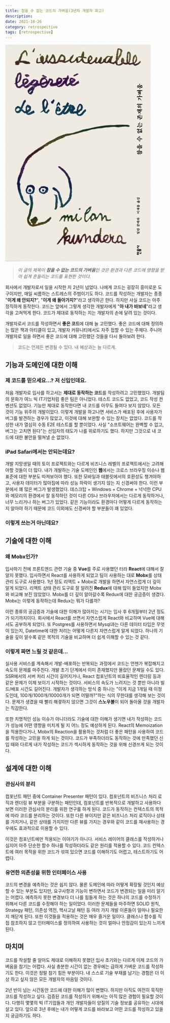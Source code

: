 ```yaml
---
title: 참을 수 없는 코드의 가벼움(3년차 개발자 회고)
description:
date: 2021-10-26
category: retrospective
tags: [retrospective]
---
```


![book-cover](./img/book-cover.jpg "참을 수 없는 존재의 가벼움, 밀란 쿤데라")

<!-- 
- 기능 개발 / 도메인 이해
  - 기능은 어떻게든 개발할 수 있더라
  - 사용자가 원하는 기능은 늘 퍼블릭하지는 않다
- 기술에 대한 깊이 있는 이해
  - 왜 mobx?
  - 왜 postgres?
  - 성능 이슈는 개선하기
- 유연한 컴포넌트 설계
  - 두 번 일하지 않는 설계
  - 모든 변경을 예측할 순 없다
-->

> _이 글의 제목이 **참을 수 없는 코드의 가벼움**인 것은 환경과 다른 코드에 영향을 받아 쉽게 흔들리는 코드를 표현한 것이다._

회사에서 개발자로서 일을 시작한 지 2년이 넘었다. 나에게 코드는 굉장히 흥미로운 도구이지만, 매일 씨름하는 스트레스의 주범이기도 하다. 코드를 작성하는 개발자는 종종 "**이게 왜 안되지?**", "**이게 왜 돌아가지?**"라고 생각하곤 한다. 하지만 사실 코드는 아주 정직하게 동작한다. 코드는 앞에서 그렇게 생각한 개발자에게 "**아 내가 바보네**"라고 생각을 고쳐먹게 한다. 코드가 제대로 동작하는 지는 개발자의 손에 달려 있는 것이다.

개발자로서 코드를 작성하면서 **좋은 코드**에 대해 늘 고민했다. 좋은 코드에 대해 정의하는 많은 책과 아티클이 있고, 개발자 커뮤니티에서도 자주 접할 수 있는 주제다. 주니어 개발자로 일을 하면서 좋은 코드에 대해 고민했던 것들을 다시 돌아보려 한다.

> 코드는 언제든 변경될 수 있다. 내 예상과는 늘 다르게.

## 기능과 도메인에 대한 이해

### 제 코드를 믿으세요...? 저 신입인데요.

처음 개발자로 입사를 하고서는 **제대로 동작하는 코드**를 작성하려고 고민했었다. 개발팀의 문화가 여느 빅 IT기업처럼 좋은 팀은 아니었다. 테스트 코드도 없었고, 코드 작성 컨벤션도 없었다. 기능만 제대로 동작한다면 내 코드를 아무도 들여다 보지 않았다. 모든 것이 기능 위주의 개발이었다. 이렇게 개발을 하고나면 서비스가 배포된 후에 사용자가 버그를 발견하는 경우가 많았고, 이것에 대해 보완할 수 있는 장치는 없었다. 코드를 작성한 내가 열심히 수동 E2E 테스트를 할 뿐이었다. 사실 "소프트웨어는 완벽할 수 없고, 버그는 고치면 된다"는 선임자의 태도가 나를 위로하기도 했다. 하지만 그것으로 내 코드에 대한 불안을 떨쳐낼 순 없었다.

### iPad Safari에서는 안되는데요?

개발 지망생일 때의 토이 프로젝트와는 다르게 비즈니스 레벨의 프로젝트에서는 고려해야할 것들이 더 많다. 내가 개발하는 기술 도메인인 **웹**에서는 크로스 브라우징 이슈나 웹 표준에 대한 부분도 따져보아야 했다. 또한 모바일과 태블릿에서의 호환성도 챙겨야하고, 사용자 데이터가 많아짐에 따라 성능 하락이 생기지 않는 지 신경써야 한다. 이런 부분에서 꽤 많은 버그가 발생했었다. 데스크탑 + Windows + Chrome + 넉넉한 CPU와 메모리의 환경에서 잘 동작하던 것이 다른 OS나 브라우저에서는 다르게 동작하거나, 너무 느리거나 하는 버그가 있었다. 같은 기능이라도 환경마다 어떻게 다르게 동작하는 지 알아야 하기 때문에 코드 이외에도 신경써야 할 부분들이 꽤 있었다.

### 이렇게 쓰는거 아닌데요?

<!-- TODO -->

## 기술에 대한 이해

### 왜 Mobx인가?

입사하기 전에 프론트엔드 관련 기술 중 **Vue**를 주로 사용했던 터라 **React**에 대해서 잘 알지 못했다. 입사하면서 React를 사용하게 되었고 팀이 사용하는 대로 **Mobx**를 상태 관리 도구로 사용했다. 1년 정도 리액트 + Mobx로 개발을 하면서 자연스럽게 더 깊이 알게 되었다. 리액트 상태 관리 도구로 잘 알려진 **Redux**에 대해 많이 들었지만 Mobx와 비교해 보진 않았었다. Mobx를 더 깊이 알아갈수록 Redux에 대한 궁금증이 생겼다. Mobx는 이렇게 동작하는데 Redux는 뭐가 다를까?

이런 종류의 궁금증과 기술에 대한 이해가 많아지는 시기는 입사 후 6개월부터 2년 정도가 되기까지이다. 회사에서 React를 쓰면서 자연스럽게 React와 비교하며 Vue에 대해서도 공부하게 되었다. 또 Postgres를 사용하면서 Mysql과는 다른 데이터 타입은 무엇이 있는지, Datetime에 대한 처리는 어떻게 다른지 자연스럽게 알게 되었다. 하나의 기술을 깊이 알수록 같은 목적의 기술을 비교하며 더 쉽게 이해할 수 있는 것 같다.

### 이렇게 짜면 느릴 것 같은데...

실사용 서비스를 계속해서 개발-배포하는 반복되는 과정에서 코드는 언젠가 복잡해지고 속도의 문제를 마주친다. 개발 초기 단계에서 이미 존재했지만 몰랐던 문제일 수도 있다. SSR에서의 서버 처리 시간이 길어지거나, React 컴포넌트의 비효율적인 렌더링 등과 같은 문제가 이제 보이기 시작하는 것이다. 서비스의 속도가 느려지는 것 뿐만 아니라 빌드/배포 시간도 길어진다. 개발자가 생각하는 방식 중 하나는 "이게 지금 1개일 때 이정도인데, 100개/1000개/10000개가 되면 어떨까?"하는 식의 무한대를 생각해 보는 것이다. 문제가 생겼을 때 빨리 해곃하지 않으면 그것이 **스노우볼**이 되어 돌아올 것을 개발자는 직감한다.

또한 치명적인 성능 이슈가 아니더라도 기술에 대한 이해가 생기면 내가 작성하는 코드가 성능에 어떤 영향을 미치게 될 지 어느 정도 예상하게 된다. React의 Memoization을 적용한다거나, Mobx의 Reaction을 활용하는 것처럼 더 좋은 패턴을 사용하여 코드를 작성하는 고민을 하게 되는 것이다. 코드가 부족하더라도 동작하는 것에 만족했던 신입 때와 다르게 내가 작성하는 코드가 섹시하게 동작하는 것을 위해 신경쓰게 되는 것이다.

## 설계에 대한 이해

### 관심사의 분리

컴포넌트 패턴 중에 Container Presenter 패턴이 있다. 컴포넌트의 비즈니스 처리 로직과 렌더링 뷰 부분을 구분하는 패턴인데, 컴포넌트를 반복적으로 개발하고 사용하다 보면 이러한 관심사의 분리를 위한 연구를 하게 된다. 코드가 동작하는 컨텍스트의 목적에 따라 코드를 분리하는 것이다. 또한 다른 뷰이지만 같은 비즈니스 처리 로직이나 상태를 가지거나, 같은 상태를 가지지만 다른 뷰를 가지는 경우와 같이 코드를 재사용하는 경우에도 효과적으로 이용할 수 있다.

이것은 컴포넌트에만 적용되는 이야기가 아니다. 서비스 레이어의 클래스를 작성하거나 심지어 아주 단순한 함수 하나를 작성하더라도 같은 원리를 적용할 수 있다. 코드 컨텍스트에 여러 목적을 위한 코드가 섞여 있으면 코드를 이해하기도 어렵고, 테스트하기도 어렵다.

### 유연한 의존성을 위한 인터페이스 사용

코드의 변경을 예측하는 것은 쉽지 않다. 물론 도메인에 따라 어떻게 확장될 것인지 예상할 수 있는 부분도 있지만, 요구사항과 기능이 변하면서 코드가 변경되는 일을 미리 알기는 어렵다. 예측하지 못한 변경보다 더 나를 힘들게 하는 것은 하나의 코드를 수정하기 위해서 다른 코드를 수정해야 하는 일이었다. 이러한 문제들을 마주하면 SOLID 원칙, Strategy 패턴, 의존성 역전, 헥사고날 패턴 등 여러 가지 개발 이론들이 얼마나 필요한지 깨닫게 된다. 또한 이것들을 적용하는 것은 매우 즐거운 일이다. 클래스나 함수를 직접 참조하지 않고 인터페이스를 정의하여 사용하는 것이 얼마나 안정감이 있는지 느끼게 된다.

## 마치며

코드를 작설할 줄 알아도 제대로 이해하지 못했던 입사 초기와는 다르게 이제 코드의 가벼움을 참기는 어렵다. 사실 충분한 시간이 없는 경우에는 급하게 가벼운 코드를 작성하기도 한다. 이것은 정말 참기 힘든 부분이다. 내 스스로 기술 부채를 남기는 경험은 더 이상 하고 싶지 않은 모든 개발자의 마음일 것이다.

2년 반이 넘는 시간동안 코드에 대한 이해가 많이 변했다. 하지만 아직도 여전히 묵직한 코드를 작성하고 싶다. 검증된 코드를 작성하기 위해서는 아직 많은 경험이 필요할 것이다. 다행히 몇몇의 빅 IT기업들과 개인 개발자들이 양질의 기술 정보를 공유하는 시대에 살고 있다. 앞으로 3년 후에는 내가 어떻게 코드를 바라보고 어떤 코드를 작성하고 있을 지 궁금하기도 하다.
